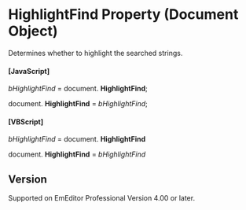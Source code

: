 # HighlightFind Property (Document Object)

Determines whether to highlight the searched strings.

#### \[JavaScript\]

_bHighlightFind_ = document. **HighlightFind**;

document. **HighlightFind** = _bHighlightFind_;

#### \[VBScript\]

_bHighlightFind_ = document. **HighlightFind**

document. **HighlightFind** = _bHighlightFind_

## Version

Supported on EmEditor Professional Version 4.00 or later.
